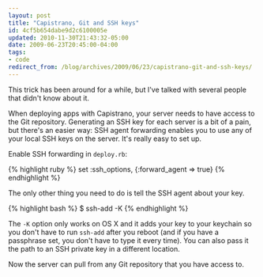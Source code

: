 ```yaml
---
layout: post
title: "Capistrano, Git and SSH keys"
id: 4cf5b654dabe9d2c6100005e
updated: 2010-11-30T21:43:32-05:00
date: 2009-06-23T20:45:00-04:00
tags:
- code
redirect_from: /blog/archives/2009/06/23/capistrano-git-and-ssh-keys/
---
```


This trick has been around for a while, but I've talked with several people that didn't know about it.

When deploying apps with Capistrano, your server needs to have access to the Git repository. Generating an SSH key for each server is a bit of a pain, but there's an easier way: SSH agent forwarding enables you to use any of your local SSH keys on the server. It's really easy to set up.

Enable SSH forwarding in `deploy.rb`:

{% highlight ruby %}
set :ssh_options, {:forward_agent => true}
{% endhighlight %}

The only other thing you need to do is tell the SSH agent about your key.

{% highlight bash %}
$ ssh-add -K
{% endhighlight %}

The `-K` option only works on OS X and it adds your key to your keychain so you don't have to run `ssh-add` after you reboot (and if you have a passphrase set, you don't have to type it every time). You can also pass it the path to an SSH private key in a different location.

Now the server can pull from any Git repository that you have access to.
